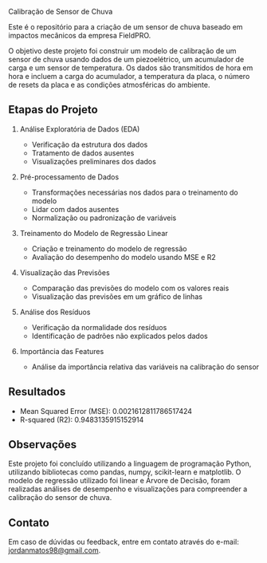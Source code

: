 Calibração de Sensor de Chuva

Este é o repositório para a criação de um sensor de chuva baseado em impactos mecânicos da empresa FieldPRO.



O objetivo deste projeto foi construir um modelo de calibração de um sensor de chuva usando dados de um piezoelétrico, um acumulador de carga e um sensor de temperatura. Os dados são transmitidos de hora em hora e incluem a carga do acumulador, a temperatura da placa, o número de resets da placa e as condições atmosféricas do ambiente.

## Etapas do Projeto

1. Análise Exploratória de Dados (EDA)
   - Verificação da estrutura dos dados
   - Tratamento de dados ausentes
   - Visualizações preliminares dos dados

2. Pré-processamento de Dados
   - Transformações necessárias nos dados para o treinamento do modelo
   - Lidar com dados ausentes
   - Normalização ou padronização de variáveis

3. Treinamento do Modelo de Regressão Linear
   - Criação e treinamento do modelo de regressão
   - Avaliação do desempenho do modelo usando MSE e R2

4. Visualização das Previsões
   - Comparação das previsões do modelo com os valores reais
   - Visualização das previsões em um gráfico de linhas

5. Análise dos Resíduos
   - Verificação da normalidade dos resíduos
   - Identificação de padrões não explicados pelos dados

6. Importância das Features
   - Análise da importância relativa das variáveis na calibração do sensor

## Resultados

- Mean Squared Error (MSE): 0.0021612811786517424
- R-squared (R2): 0.9483135915152914


## Observações

Este projeto foi concluído utilizando a linguagem de programação Python, utilizando bibliotecas como pandas, numpy, scikit-learn e matplotlib. O modelo de regressão utilizado foi linear e Árvore de Decisão, foram realizadas análises de desempenho e visualizações para compreender a calibração do sensor de chuva.

## Contato

Em caso de dúvidas ou feedback, entre em contato através do e-mail: jordanmatos98@gmail.com.

